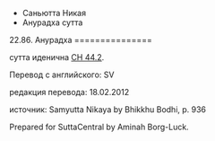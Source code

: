 









* Саньютта Никая
* Анурадха сутта


22\.86\. Анурадха
\=\=\=\=\=\=\=\=\=\=\=\=\=\=\=



сутта иденична [СН 44\.2](/sn44\.2/ru/sv)\.



Перевод с английского: SV


редакция перевода: 18\.02\.2012


источник: Samyutta Nikaya by Bhikkhu Bodhi, p\. 936


Prepared for SuttaCentral by Aminah Borg\-Luck\.






